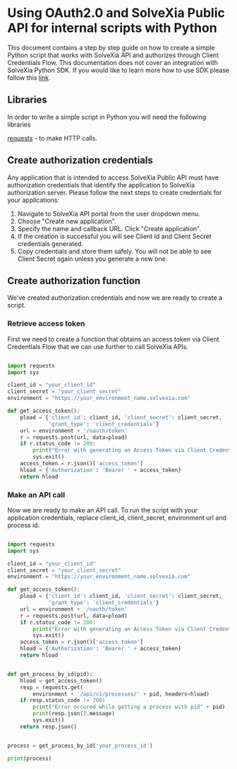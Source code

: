 # Using OAuth2.0 and SolveXia Public API for internal scripts with Python

This document contains a step by step guide on how to create a simple Python script that works with SolveXia API and authorizes through Client Credentials Flow.
This documentation does not cover an integration with SolveXia Python SDK. If you would like to learn more how to use SDK please follow this [link](https://github.com/solvexia/solvexia-python-sdk).

## Libraries

In order to write a simple script in Python you will need the following libraries

[requests](https://requests.readthedocs.io/en/master/) - to make HTTP calls.

## Create authorization credentials

Any application that is intended to access SolveXia Public API must have authorization credentials that identify the application to SolveXia authorization server. 
Please follow the next steps to create credentials for your applications:

1. Navigate to SolveXia API portal from the user dropdown menu.
2. Choose "Create new application". 
3. Specify the name and callback URL. Click "Create application".
4. If the creation is successful you will see Client Id and Client Secret credentials generated.
5. Copy credentials and store them safely. You will not be able to see Client Secret again unless you generate a new one.

## Create authorization function
We've created authorization credentials and now we are ready to create a script.

### Retrieve access token
First we need to create a function that obtains an access token via Client Credentials Flow that we can use further to call SolveXia APIs.

```python

import requests
import sys

client_id = "your_client_id"
client_secret = "your_client_secret"
environment = "https://your_environment_name.solvexia.com"

def get_access_token():
    pload = {'client_id': client_id, 'client_secret': client_secret,
             'grant_type': 'client_credentials'}
    url = environment + '/oauth/token'
    r = requests.post(url, data=pload)
    if r.status_code != 200:
        print("Error with generating an Access Token via Client Credential Flow")
        sys.exit()
    access_token = r.json()['access_token']
    hload = {'Authorization': 'Bearer ' + access_token}
    return hload
```

### Make an API call

Now we are ready to make an API call. 
To run the script with your application credentials, replace client_id, client_secret, environment url and process id.

```python

import requests
import sys

client_id = "your_client_id"
client_secret = "your_client_secret"
environment = "https://your_environment_name.solvexia.com"

def get_access_token():
    pload = {'client_id': client_id, 'client_secret': client_secret,
             'grant_type': 'client_credentials'}
    url = environment + '/oauth/token'
    r = requests.post(url, data=pload)
    if r.status_code != 200:
        print("Error with generating an Access Token via Client Credential Flow")
        sys.exit()
    access_token = r.json()['access_token']
    hload = {'Authorization': 'Bearer ' + access_token}
    return hload


def get_process_by_id(pid):
    hload = get_access_token()
    resp = requests.get(
        environment + '/api/v1/processes/' + pid, headers=hload)
    if resp.status_code != 200:
        print("Error occured while getting a process with pid" + pid)
        print(resp.json().message)
        sys.exit()
    return resp.json()


process = get_process_by_id('your_process_id')

print(process)

```
